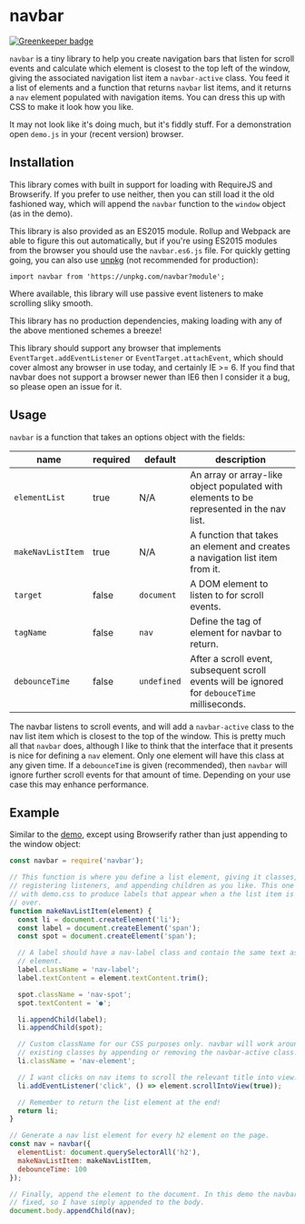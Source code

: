 # navbar

[![Greenkeeper badge](https://badges.greenkeeper.io/qubyte/navbar.svg)](https://greenkeeper.io/)

`navbar` is a tiny library to help you create navigation bars that listen for
scroll events and calculate which element is closest to the top left of the
window, giving the associated navigation list item a `navbar-active` class.
You feed it a list of elements and a function that returns `navbar` list items,
and it returns a `nav` element populated with navigation items. You can dress
this up with CSS to make it look how you like.

It may not look like it's doing much, but it's fiddly stuff. For a demonstration
open `demo.js` in your (recent version) browser.

## Installation

This library comes with built in support for loading with RequireJS and
Browserify. If you prefer to use neither, then you can still load it the old
fashioned way, which will append the `navbar` function to the `window` object
(as in the demo).

This library is also provided as an ES2015 module. Rollup and Webpack are able
to figure this out automatically, but if you're using ES2015 modules from the
browser you should use the `navbar.es6.js` file. For quickly getting going, you
can also use [unpkg](https://unpkg.com) (not recommended for production):

```
import navbar from 'https://unpkg.com/navbar?module';
```

Where available, this library will use passive event listeners to make scrolling
sliky smooth.

This library has no production dependencies, making loading with any of the
above mentioned schemes a breeze!

This library should support any browser that implements
`EventTarget.addEventListener` or `EventTarget.attachEvent`, which should cover
almost any browser in use today, and certainly IE >= 6. If you find that navbar
does not support a browser newer than IE6 then I consider it a bug, so please
open an issue for it.

## Usage

`navbar` is a function that takes an options object with the fields:

| name | required | default | description |
| ---- | -------- | ------- | ----------- |
| `elementList` | true | N/A | An array or array-like object populated with elements to be represented in the nav list. |
| `makeNavListItem` | true | N/A | A function that takes an element and creates a navigation list item from it. |
| `target` | false | `document` | A DOM element to listen to for scroll events. |
| `tagName` | false | `nav` | Define the tag of element for navbar to return. |
| `debounceTime` | false | `undefined` | After a scroll event, subsequent scroll events will be ignored for `debouceTime` milliseconds. |

The navbar listens to scroll events, and will add a `navbar-active` class to the
nav list item which is closest to the top of the window. This is pretty much all
that `navbar` does, although I like to think that the interface that it presents
is nice for defining a `nav` element. Only one element will have this class at
any given time. If a `debounceTime` is given (recommended), then `navbar` will
ignore further scroll events for that amount of time. Depending on your use case
this may enhance performance.


## Example

Similar to the [demo](/demo), except using Browserify rather than just appending
to the window object:

```javascript
const navbar = require('navbar');

// This function is where you define a list element, giving it classes,
// registering listeners, and appending children as you like. This one couples
// with demo.css to produce labels that appear when a the list item is hovered
// over.
function makeNavListItem(element) {
  const li = document.createElement('li');
  const label = document.createElement('span');
  const spot = document.createElement('span');

  // A label should have a nav-label class and contain the same text as the
  // element.
  label.className = 'nav-label';
  label.textContent = element.textContent.trim();

  spot.className = 'nav-spot';
  spot.textContent = '●';

  li.appendChild(label);
  li.appendChild(spot);

  // Custom className for our CSS purposes only. navbar will work around
  // existing classes by appending or removing the navbar-active class.
  li.className = 'nav-element';

  // I want clicks on nav items to scroll the relevant title into view.
  li.addEventListener('click', () => element.scrollIntoView(true));

  // Remember to return the list element at the end!
  return li;
}

// Generate a nav list element for every h2 element on the page.
const nav = navbar({
  elementList: document.querySelectorAll('h2'),
  makeNavListItem: makeNavListItem,
  debounceTime: 100
});

// Finally, append the element to the document. In this demo the navbar is
// fixed, so I have simply appended to the body.
document.body.appendChild(nav);
```
